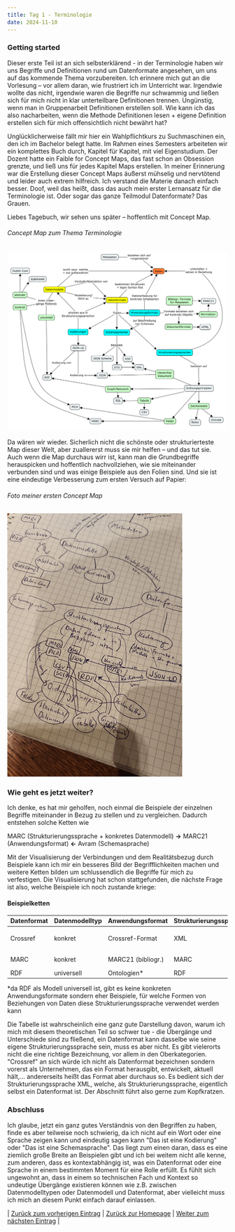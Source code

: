 ```yaml
---
title: Tag 1 - Terminologie
date: 2024-11-10
---
```


### Getting started

Dieser erste Teil ist an sich selbsterklärend - in der Terminologie haben wir uns Begriffe und Definitionen rund um Datenformate angesehen, um uns auf das kommende Thema vorzubereiten. Ich erinnere mich gut an die Vorlesung – vor allem daran, wie frustriert ich im Unterricht war. Irgendwie wollte das nicht, irgendwie waren die Begriffe nur schwammig und ließen sich für mich nicht in klar unterteilbare Definitionen trennen. Ungünstig, wenn man in Gruppenarbeit Definitionen erstellen soll. Wie kann ich das also nacharbeiten, wenn die Methode Definitionen lesen + eigene Definition erstellen sich für mich offensichtlich nicht bewährt hat? 

Unglücklicherweise fällt mir hier ein Wahlpflichtkurs zu Suchmaschinen ein, den ich im Bachelor belegt hatte. Im Rahmen eines Semesters arbeiteten wir ein komplettes Buch durch, Kapitel für Kapitel, mit viel Eigenstudium. Der Dozent hatte ein Faible for Concept Maps, das fast schon an Obsession grenzte, und ließ uns für jedes Kapitel Maps erstellen. In meiner Erinnerung war die Erstellung dieser Concept Maps äußerst mühselig und nervtötend und leider auch extrem hilfreich. Ich verstand die Materie danach einfach besser. Doof, weil das heißt, dass das auch mein erster Lernansatz für die Terminologie ist. Oder sogar das ganze Teilmodul Datenformate? Das Grauen.

Liebes Tagebuch, wir sehen uns später – hoffentlich mit Concept Map.

###### Concept Map zum Thema Terminologie

![Concept Map](https://raw.githubusercontent.com/piaspios/datenformate/refs/heads/master/assets/images/cmapterminologie.png)

Da wären wir wieder. Sicherlich nicht die schönste oder strukturierteste Map dieser Welt, aber zuallererst muss sie mir helfen – und das tut sie. Auch wenn die Map durchaus wirr ist, kann man die Grundbegriffe herauspicken und hoffentlich nachvollziehen, wie sie miteinander verbunden sind und was einige Beispiele aus den Folien sind. Und sie ist eine eindeutige Verbesserung zum ersten Versuch auf Papier:

###### Foto meiner ersten Concept Map

![Erste Concept Map](https://raw.githubusercontent.com/piaspios/datenformate/refs/heads/master/assets/images/cmapfoto.png)

### Wie geht es jetzt weiter?

Ich denke, es hat mir geholfen, noch einmal die Beispiele der einzelnen Begriffe miteinander in Bezug zu stellen und zu vergleichen. Dadurch entstehen solche Ketten wie

MARC (Strukturierungssprache + konkretes Datenmodell) **->** MARC21 (Anwendungsformat) **<-** Avram (Schemasprache)

Mit der Visualisierung der Verbindungen und dem Realitätsbezug durch Beispiele kann ich mir ein besseres Bild der Begrifflichkeiten machen und weitere Ketten bilden um schlussendlich die Begriffe für mich zu verfestigen. Die Visualisierung hat schon stattgefunden, die nächste Frage ist also, welche Beispiele ich noch zustande kriege:

#### Beispielketten

| Datenformat     | Datenmodelltyp | Anwendungsformat   | Strukturierungssprache | Kodierung                | Schemasprache          |
|:----------------|:---------------|:-------------------|:-----------------------|:-------------------------|:-----------------------|
| Crossref        | konkret        | Crossref-Format    | XML                    | Crossref Metadata Schema | XSD (als XML)          |
| MARC            | konkret        | MARC21 (bibliogr.) | MARC                   | ISO MARC                 | Avram (auf JSON Basis) |
| RDF             | universell     | Ontologien*        | RDF                    | JSON-LD                  | JSON                   |

*da RDF als Modell universell ist, gibt es keine konkreten Anwendungsformate sondern eher Beispiele, für welche Formen von Beziehungen von Daten diese Strukturierungssprache verwendet werden kann

Die Tabelle ist wahrscheinlich eine ganz gute Darstellung davon, warum ich mich mit diesem theoretischen Teil so schwer tue - die Übergänge und Unterschiede sind zu fließend, ein Datenformat kann dasselbe wie seine eigene Strukturierungssprache sein, muss es aber nicht. Es gibt vielerorts nicht die eine richtige Bezeichnung, vor allem in den Oberkategorien. "Crossref" an sich würde ich nicht als Datenformat bezeichnen sondern vorerst als Unternehmen, das ein Format herausgibt, entwickelt, aktuell hält,... andererseits heißt das Format aber durchaus so. Es bedient sich der Strukturierungssprache XML, welche, als Strukturierungssprache, eigentlich selbst ein Datenformat ist. Der Abschnitt führt also gerne zum Kopfkratzen. 

### Abschluss
Ich glaube, jetzt ein ganz gutes Verständnis von den Begriffen zu haben, finde es aber teilweise noch schwierig, da ich nicht auf ein Wort oder eine Sprache zeigen kann und eindeutig sagen kann "Das ist eine Kodierung" oder "Das ist eine Schemasprache". Das liegt zum einen daran, dass es eine ziemlich große Breite an Beispielen gibt und ich bei weitem nicht alle kenne, zum anderen, dass es kontextabhängig ist, was ein Datenformat oder eine Sprache in einem bestimmten Moment für eine Rolle erfüllt. Es fühlt sich ungewohnt an, dass in einem so technischen Fach und Kontext so undeutige Übergänge existieren können wie z.B. zwischen Datenmodelltypen oder Datenmodell und Datenformat, aber vielleicht muss ich mich an diesem Punkt einfach darauf einlassen.

| [Zurück zum vorherigen Eintrag](https://piaspios.github.io/datenformate/2024/11/10/einfuehrung.html) | [Zurück zur Homepage](https://piaspios.github.io/datenformate/) | [Weiter zum nächsten Eintrag](https://piaspios.github.io/datenformate/2024/11/14/tag2.html) |
